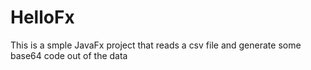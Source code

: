 # HelloFx
This is a smple JavaFx project that reads a csv file and generate some base64 code out of the data
